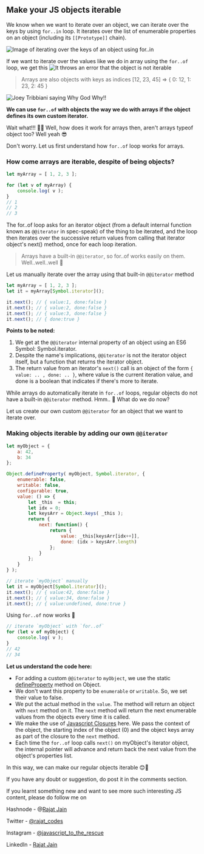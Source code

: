 ## Make your JS objects iterable


We know when we want to iterate over an object, we can iterate over the keys by using `for..in` loop. It iterates over the list of enumerable properties on an object (including its `[[Prototype]]` chain).

![Image of iterating over the keys of an object using for..in](https://cdn.hashnode.com/res/hashnode/image/upload/v1609002215396/1c_Bd5lqN.png)

If we want to iterate over the values like we do in array using the `for..of` loop, we get this
![It throws an error that the object is not iterable](https://cdn.hashnode.com/res/hashnode/image/upload/v1609001816054/fFnmaaLu0.png)

> Arrays are also objects with keys as indices [12, 23, 45] => { 0: 12, 1: 23, 2: 45 }

![Joey Tribbiani saying Why God Why!!](https://media.giphy.com/media/Kg2tFStNdUsOmxv2GC/giphy.gif)

**We can use `for..of` with objects the way we do with arrays if the object defines its own custom iterator.**

Wait what!!! 🤔🧐 Well, how does it work for arrays then, aren't arrays typeof object too?
Well yeah 😎

Don't worry. Let us first understand how `for..of` loop works for arrays.

### How come arrays are iterable, despite of being objects?

```javascript
let myArray = [ 1, 2, 3 ];

for (let v of myArray) {
	console.log( v );
}
// 1
// 2
// 3
```
The for..of loop asks for an iterator object (from a default internal function known as `@@iterator` in spec-speak) of the thing to be iterated, and the loop then iterates over the successive return values from calling that iterator object's next() method, once for each loop iteration.
> Arrays have a built-in `@@iterator`, so for..of works easily on them. Well..well..well 🤨

Let us manually iterate over the array using that built-in `@@iterator` method
```javascript
let myArray = [ 1, 2, 3 ];
let it = myArray[Symbol.iterator]();

it.next(); // { value:1, done:false }
it.next(); // { value:2, done:false }
it.next(); // { value:3, done:false }
it.next(); // { done:true }
```
**Points to be noted:**

1. We get at the `@@iterator` internal property of an object using an ES6 Symbol: Symbol.iterator.
1. Despite the name's implications, `@@iterator` is not the iterator object itself, but a function that returns the iterator object.
1. The return value from an iterator's `next()` call is an object of the form 
`{ value: .. , done: .. }`, where value is the current iteration value, and done is a boolean that indicates if there's more to iterate.



While arrays do automatically iterate in `for..of` loops, regular objects do not have a built-in `@@iterator` method. Hmm.. 🤨 What do we do now?

Let us create our own custom `@@iterator` for an object that we want to iterate over.

### Making objects iterable by adding our own `@@iterator`
```javascript
let myObject = {
	a: 42,
	b: 34
};

Object.defineProperty( myObject, Symbol.iterator, {
	enumerable: false,
	writable: false,
	configurable: true,
	value: () => {
		let _this  = this;
		let idx = 0;
		let keysArr = Object.keys( _this );
		return {
			next: function() {
				return {
					value: _this[keysArr[idx++]],
					done: (idx > keysArr.length)
				};
			}
		};
	}
} );

// iterate `myObject` manually
let it = myObject[Symbol.iterator]();
it.next(); // { value:42, done:false }
it.next(); // { value:34, done:false }
it.next(); // { value:undefined, done:true }

```

Using `for..of` now works 🥰
```javascript
// iterate `myObject` with `for..of`
for (let v of myObject) {
	console.log( v );
}
// 42
// 34
```

**Let us understand the code here:**

- For adding a custom `@@iterator` to `myObject`, we use the static [defineProperty](https://developer.mozilla.org/en-US/docs/Web/JavaScript/Reference/Global_Objects/Object/defineProperty) method on Object.
- We don't want this property to be `enumerable` or `writable`. So, we set their value to false.
- We put the actual method in the `value`. The method will return an object with `next` method on it. The `next` method will return the next enumerable values from the objects every time it is called.
- We make the use of [Javascript Closures](https://developer.mozilla.org/en-US/docs/Web/JavaScript/Closures) here. We pass the context of the object, the starting index of the object (0) and the object keys array as part of the closure to the `next` method.
- Each time the `for..of` loop calls `next()` on myObject's iterator object, the internal pointer will advance and return back the next value from the object's properties list.


In this way, we can make our regular objects iterable 😊🚀


If you have any doubt or suggestion, do post it in the comments section.

If you learnt something new and want to see more such interesting JS content, please do follow me on 

Hashnode - @[Rajat Jain](@rajatexplains)

Twitter - [@rajat_codes](https://twitter.com/rajat_codes)

Instagram - [@javascript_to_the_rescue](https://instagram.com/javascript_to_the_rescue)

LinkedIn - [Rajat Jain](https://www.linkedin.com/in/rajatjain-21/)



